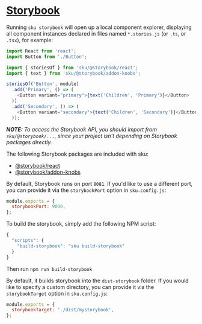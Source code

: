 # [Storybook](https://storybook.js.org/)

Running `sku storybook` will open up a local component explorer, displaying all component instances declared in files named `*.stories.js` (or `.ts`, or `.tsx`), for example:

```js
import React from 'react';
import Button from './Button';

import { storiesOf } from 'sku/@storybook/react';
import { text } from 'sku/@storybook/addon-knobs';

storiesOf('Button', module)
  .add('Primary', () => (
    <Button variant="primary">{text('Children', 'Primary')}</Button>
  ))
  .add('Secondary', () => (
    <Button variant="secondary">{text('Children', 'Secondary')}</Button>
  ));
```

_**NOTE:** To access the Storybook API, you should import from `sku/@storybook/...`, since your project isn't depending on Storybook packages directly._

The following Storybook packages are included with sku:

- [@storybook/react](https://www.npmjs.com/package/@storybook/react)
- [@storybook/addon-knobs](https://www.npmjs.com/package/@storybook/addon-knobs)

By default, Storybook runs on port `8081`. If you'd like to use a different port, you can provide it via the `storybookPort` option in `sku.config.js`:

```js
module.exports = {
  storybookPort: 9000,
};
```

To build the storybook, simply add the following NPM script:

```js
{
  "scripts": {
    "build-storybook": "sku build-storybook"
  }
}
```

Then run `npm run build-storybook`

By default, it builds storybook into the `dist-storybook` folder. If you would like to specify a custom directory, you can provide it via the `storybookTarget` option in `sku.config.js`:

```js
module.exports = {
  storybookTarget: './dist/mystorybook',
};
```
